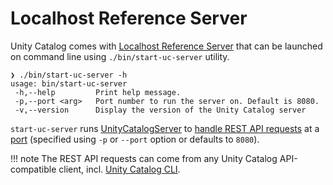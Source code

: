 # Localhost Reference Server

Unity Catalog comes with [Localhost Reference Server](UnityCatalogServer.md) that can be launched on command line using `./bin/start-uc-server` utility.

``` console
❯ ./bin/start-uc-server -h
usage: bin/start-uc-server
 -h,--help         Print help message.
 -p,--port <arg>   Port number to run the server on. Default is 8080.
 -v,--version      Display the version of the Unity Catalog server
```

`start-uc-server` runs [UnityCatalogServer](UnityCatalogServer.md) to [handle REST API requests](UnityCatalogServer.md#addServices) at a [port](UnityCatalogServer.md#port) (specified using `-p` or `--port` option or defaults to `8080`).

!!! note
    The REST API requests can come from any Unity Catalog API-compatible client, incl. [Unity Catalog CLI](../cli/index.md).
